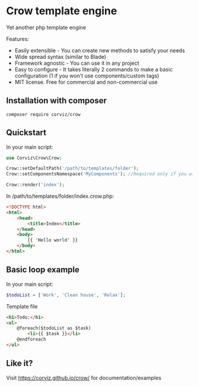 # Crow template engine

Yet another php template engine

Features:

* Easily extensible - You can create new methods to satisfy your needs
* Wide spread syntax (similar to Blade)
* Framework agnostic - You can use it in any project
* Easy to configure - It takes literally 2 commands to make a basic configuration (1 if you won't use components/custom 
tags)
* MIT license. Free for commercial and non-commercial use

## Installation with composer

```
composer require corviz/crow
```

## Quickstart

In your main script:
```php
use Corviz\Crow\Crow;

Crow::setDefaultPath('/path/to/templates/folder');
Crow::setComponentsNamespace('MyComponents'); //Required only if you will use components/custom tags

Crow::render('index');
```

In /path/to/templates/folder/index.crow.php:

```html
<!DOCTYPE html>
<html>
    <head>
        <title>Index</title>
    </head>
    <body>
        {{ 'Hello world' }}
    </body>
</html>
```

## Basic loop example

In your main script:
```php 
$todoList = ['Work', 'Clean house', 'Relax'];
```

Template file

```html
<h1>Todo:</h1>
<ul>
    @foreach($todoList as $task)
        <li>{{ $task }}</li>
    @endforeach
</ul>
```

## Like it?

Visit https://corviz.github.io/crow/ for documentation/examples